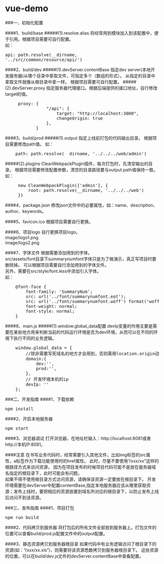 # vue-demo

###一、初始化配置

####1、build/base
#####(1).resolve.alias
将经常用到模块加入到该配置中，便于引用。根据项目需要可自行配置。<br>
如：  <pre>api: path.resolve(__dirname, '../src/common/resource/api/')</pre>

####2、build/dev
#####(1).devServer.contentBase
指定dev server(本地开发服务器)从哪个目录中拿取文件，可指定多个（数组的形式）。
从指定的目录中拿取文件就像从根目录中拿一样。
根据项目需要可自行配置。
#####(2).devServer.proxy
指定服务器代理接口。根据后端提供的接口地址，自行修改target的值。<br>
<pre>
     proxy: {
                "/api": {
                    target: "http://localhost:3000",
                    changeOrigin: true
                },
            }
</pre>

####3、build/prod
#####(1).output
指定上线前打包的代码输出目录。
根据项目需要修改path值。
如：
<pre>
    path: path.resolve(__dirname, '../../../web/admin')
</pre>
#####(2).plugins
CleanWebpackPlugin插件，每次打包时，先清空输出的目录。
根据项目需要修改配置参数，清空的目录路径要与output.path值保持一致。<br>
如：
<pre>
     new CleanWebpackPlugin(['admin'], {
         root: path.resolve(__dirname, '../../../web')
     })
</pre>

####4、package.json
修改json文件中的必要属性，如：name、description、author、keywords。

####5、favicon.ico
根据项目需要自行更换。

####6、项目logo
自行更换项目logo。<br>
image/logo1.png<br>
image/logo2.png

####7、字体文件
根据需要添加用到的字体。<br>
src/assets/font目录下summarynumfont字体只是为了做演示，真正写项目时要删除掉。
可以根据项目需要自行添加用到的字体文件。<br>
另外，需要在src/style/font.less中添加引入字体。<br>
如：
<pre>
    @font-face {
        font-family: 'SummaryNum';
        src: url('../font/summarynumfont.eot');
        src: url('../font/summarynumfont.woff') format('woff'), url('../font/summarynumfont.ttf') format('truetype'), url('../font/summarynumfont.svg') format('svg');
        font-weight: normal;
        font-style: normal;
    }
</pre>

####8、main.js
#####(1).window.global_data配置
devIp变量的作用主要是需要在某些地方用来判断当前的代码运行环境是否为dev环境，从而可以在不同的环境下执行不同的业务逻辑。
<pre>
    window.global_data = {
        //除非需要写死域名的地方才会用到，否则需用location.origin动态获取
        domain:{
            dev:'',
            prod:'',
        },
        // 开发环境本机的ip
        devIp: ''
    };
</pre>


###二、开发指南
####1、下载依赖
<pre>npm install</pre>

####2、开启本地服务器
<pre>npm start</pre>

####3、浏览器调试
打开浏览器，在地址栏输入：http://localhost:8081或者http://本机IP:8081。

####注意
在书写业务代码时，经常需要引入其他文件，比如img标签的src属性，a标签作为下载功能使用时的href属性。
此时，尽量不要使用“/xxx/xx”这样的根路径方式来访问资源，
因为在项目发布的时候项目代码可能不是放在服务器域名指定的根目录下，此时可能会有问题。<br>
如果不得不使用根目录方式访问资源，请确保该资源一定要放在根目录下。
开发环境需要在devServer中配置contentBase,指定本地服务器应该从哪里获取资源；发布上线时，要把相应的资源放置到域名所对应的根目录下，以防止发布上线后访问不到该资源。




###三、发布指南
####1、项目打包
<pre>npm run build</pre>


####2、代码拷贝到服务器
将打包后的所有文件全部放到服务器上。打包文件的位置可以查看build/prod.js配置文件中的output配置。


####3、静态资源拷贝到服务器根目录
如果代码中有业务逻辑访问了根目录下的资源(如：“/xxx/xx.xls”)，则需要将该资源悉数拷贝到服务器根目录下。
这些资源的位置，可以在build/dev.js文件的devServer.contentBase中查看配置。